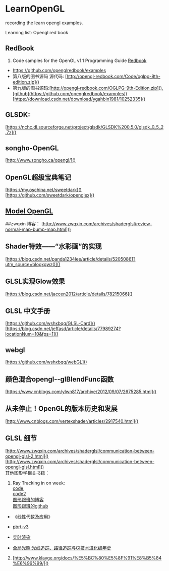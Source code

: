 # LearnOpenGL

recording the learn opengl examples.

Learning list:
Opengl red book 

## RedBook

1. Code samples for the OpenGL v1.1 Programming Guide [Redbook](https://www.opengl.org/archives/resources/code/samples/redbook/)
- https://github.com/openglredbook/examples
- 第八版的图书源码 源代码: [http://opengl-redbook.com/Code/oglpg-8th-edition.zip]()
- 第九版的图书源码:[http://opengl-redbook.com/OGLPG-9th-Edition.zip](),[github](https://github.com/openglredbook/examples])  [https://download.csdn.net/download/ygahbin1981/10252335]()



## GLSDK: 
[https://nchc.dl.sourceforge.net/project/glsdk/GLSDK%200.5.0/glsdk_0_5_2.7z]()


##  songho-OpenGL 
[http://www.songho.ca/opengl/]()


## OpenGL超级宝典笔记
[https://my.oschina.net/sweetdark]()
[https://github.com/sweetdark/openglex]()

## [Model OpenGL](https://alfonse.bitbucket.io/oldtut/)

##zwqxin 博客：
[http://www.zwqxin.com/archives/shaderglsl/review-normal-map-bump-map.html]()


## Shader特效——“水彩画”的实现
[https://blog.csdn.net/panda1234lee/article/details/52050861?utm_source=blogxgwz0]()

## GLSL实现Glow效果
[https://blog.csdn.net/jaccen2012/article/details/78215066]()

## GLSL 中文手册
[https://github.com/wshxbqq/GLSL-Card]()
[https://blog.csdn.net/jeffasd/article/details/77989274?locationNum=10&fps=1]()

## webgl 
[https://github.com/wshxbqq/webGL]()

## 颜色混合opengl--glBlendFunc函数
[https://www.cnblogs.com/ylwn817/archive/2012/09/07/2675285.html]()

## 从未停止！OpenGL的版本历史和发展
[http://www.cnblogs.com/vertexshader/articles/2917540.html]()



## GLSL 细节
[http://www.zwqxin.com/archives/shaderglsl/communication-between-opengl-glsl-2.html]()  
[http://www.zwqxin.com/archives/shaderglsl/communication-between-opengl-glsl.html]()  
其他图形学相关书籍：

1.  Ray Tracking in on week:  
   [code](https://github.com/petershirley/raytracinginoneweekend),  
   [code2](https://github.com/petershirley/raytracinginoneweekend/releases/tag/v1.54.0)   
   [图形跟班的博客](https://blog.csdn.net/libing_zeng/article/list/20)   
   [图形跟班的github](https://github.com/libingzeng/AnIntroductionToRayTracing)  
- 《线性代数及应用》  
- [pbrt-v3](https://github.com/mmp/pbrt-v3/tree/book)
- [实时渲染](http://www.realtimerendering.com/#books-small-table)

- [全局光照:光线追踪、路径追踪与GI技术进化编年史
](https://www.cnblogs.com/machong8183/p/7543724.html)

2. [http://www.klayge.org/docs/%E5%BC%80%E5%8F%91%E8%B5%84%E6%96%99/]()